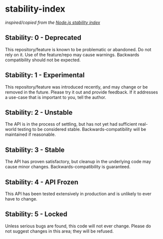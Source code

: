 stability-index
===============

_inspired/copied from the [Node.js stability index](http://nodejs.org/api/documentation.html#documentation_stability_index)_

## Stability: 0 - Deprecated

This repository/feature is known to be problematic or abandoned. Do not rely on it. Use of the feature/repo may cause warnings. Backwards compatibility should not be expected.

## Stability: 1 - Experimental

This repository/feature was introduced recently, and may change or be removed in the future. Please try it out and provide feedback. If it addresses a use-case that is important to you, tell the author.

## Stability: 2 - Unstable

The API is in the process of settling, but has not yet had sufficient real-world testing to be considered stable. Backwards-compatibility will be maintained if reasonable.

## Stability: 3 - Stable

The API has proven satisfactory, but cleanup in the underlying code may cause minor changes. Backwards-compatibility is guaranteed.

## Stability: 4 - API Frozen

This API has been tested extensively in production and is unlikely to ever have to change.

## Stability: 5 - Locked

Unless serious bugs are found, this code will not ever change. Please do not suggest changes in this area; they will be refused.
